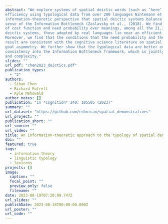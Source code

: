 ```yaml
---
abstract: "We explore systems of spatial deictic words (such as ‘here’ and ‘there’) from the perspective of communicative
efficiency using typological data from over 200 languages Nintemann et al. (2020). We argue from an
information-theoretic perspective that spatial deictic systems balance informativity and complexity in the
sense of the Information Bottleneck (Zaslavsky et al., (2018). We find that under an appropriate choice
of cost function and need probability over meanings, among all the 21,146 theoretically possible spatial
deictic systems, those adopted by real languages lie near an efficient frontier of informativity and complexity.
Moreover, we find that the conditions that the need probability and the cost function need to satisfy for this
result are consistent with the cognitive science literature on spatial cognition, especially regarding the source–
goal asymmetry. We further show that the typological data are better explained by introducing a notion of
consistency into the Information Bottleneck framework, which is jointly optimized along with informativity
and complexity."
slides: ""
url_pdf: "chen2023_deictics.pdf"
publication_types:
  - "2"
authors:
  - Sihan Chen
  - Richard Futrell
  - Kyle Mahowald
author_notes: []
publication: "in *Cognition* 240: 105505 (2023)"
summary: ""
url_dataset: "https://github.com/cshnican/spatial_demonstratives"
url_project: ""
publication_short: ""
url_source: ""
url_video: ""
title: An information-theoretic approach to the typology of spatial demonstratives
doi: ""
featured: true
tags:
  - information theory
  - linguistic typology
  - lexicons
projects: []
image:
  caption: ""
  focal_point: ""
  preview_only: false
  filename: ""
date: 2023-08-19T07:20:09.747Z
url_slides: ""
publishDate: 2023-08-18T00:00:00.000Z
url_poster: ""
url_code: ""
---
```

